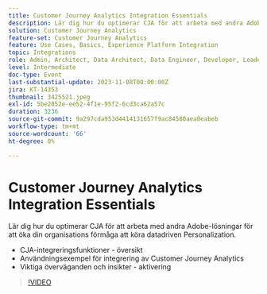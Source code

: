 ```yaml
---
title: Customer Journey Analytics Integration Essentials
description: Lär dig hur du optimerar CJA för att arbeta med andra Adobe-lösningar för att öka din organisations förmåga att köra datadriven Personalization.
solution: Customer Journey Analytics
feature-set: Customer Journey Analytics
feature: Use Cases, Basics, Experience Platform Integration
topic: Integrations
role: Admin, Architect, Data Architect, Data Engineer, Developer, Leader, User
level: Intermediate
doc-type: Event
last-substantial-update: 2023-11-08T00:00:00Z
jira: KT-14353
thumbnail: 3425521.jpeg
exl-id: 5be2852e-ee52-4f1e-95f2-6cd3ca62a57c
duration: 3236
source-git-commit: 9a297cda953d4414131657f9ac84580aea0eabeb
workflow-type: tm+mt
source-wordcount: '66'
ht-degree: 0%

---
```


# Customer Journey Analytics Integration Essentials

Lär dig hur du optimerar CJA för att arbeta med andra Adobe-lösningar för att öka din organisations förmåga att köra datadriven Personalization.

* CJA-integreringsfunktioner - översikt
* Användningsexempel för integrering av Customer Journey Analytics
* Viktiga överväganden och insikter - aktivering

>[!VIDEO](https://video.tv.adobe.com/v/3425521/?learn=on)
